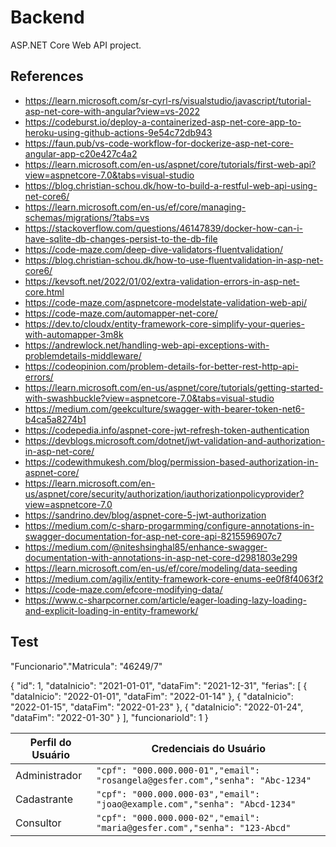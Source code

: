 ﻿# Backend

ASP.NET Core Web API project.

## References

- https://learn.microsoft.com/sr-cyrl-rs/visualstudio/javascript/tutorial-asp-net-core-with-angular?view=vs-2022
- https://codeburst.io/deploy-a-containerized-asp-net-core-app-to-heroku-using-github-actions-9e54c72db943
- https://faun.pub/vs-code-workflow-for-dockerize-asp-net-core-angular-app-c20e427c4a2
- https://learn.microsoft.com/en-us/aspnet/core/tutorials/first-web-api?view=aspnetcore-7.0&tabs=visual-studio
- https://blog.christian-schou.dk/how-to-build-a-restful-web-api-using-net-core6/
- https://learn.microsoft.com/en-us/ef/core/managing-schemas/migrations/?tabs=vs
- https://stackoverflow.com/questions/46147839/docker-how-can-i-have-sqlite-db-changes-persist-to-the-db-file
- https://code-maze.com/deep-dive-validators-fluentvalidation/
- https://blog.christian-schou.dk/how-to-use-fluentvalidation-in-asp-net-core6/
- https://kevsoft.net/2022/01/02/extra-validation-errors-in-asp-net-core.html
- https://code-maze.com/aspnetcore-modelstate-validation-web-api/
- https://code-maze.com/automapper-net-core/
- https://dev.to/cloudx/entity-framework-core-simplify-your-queries-with-automapper-3m8k
- https://andrewlock.net/handling-web-api-exceptions-with-problemdetails-middleware/
- https://codeopinion.com/problem-details-for-better-rest-http-api-errors/
- https://learn.microsoft.com/en-us/aspnet/core/tutorials/getting-started-with-swashbuckle?view=aspnetcore-7.0&tabs=visual-studio
- https://medium.com/geekculture/swagger-with-bearer-token-net6-b4ca5a8274b1
- https://codepedia.info/aspnet-core-jwt-refresh-token-authentication
- https://devblogs.microsoft.com/dotnet/jwt-validation-and-authorization-in-asp-net-core/
- https://codewithmukesh.com/blog/permission-based-authorization-in-aspnet-core/
- https://learn.microsoft.com/en-us/aspnet/core/security/authorization/iauthorizationpolicyprovider?view=aspnetcore-7.0
- https://sandrino.dev/blog/aspnet-core-5-jwt-authorization
- https://medium.com/c-sharp-progarmming/configure-annotations-in-swagger-documentation-for-asp-net-core-api-8215596907c7
- https://medium.com/@niteshsinghal85/enhance-swagger-documentation-with-annotations-in-asp-net-core-d2981803e299
- https://learn.microsoft.com/en-us/ef/core/modeling/data-seeding
- https://medium.com/agilix/entity-framework-core-enums-ee0f8f4063f2
- https://code-maze.com/efcore-modifying-data/
- https://www.c-sharpcorner.com/article/eager-loading-lazy-loading-and-explicit-loading-in-entity-framework/

## Test

"Funcionario"."Matricula": "46249/7"

{
  "id": 1,
  "dataInicio": "2021-01-01",
  "dataFim": "2021-12-31",
  "ferias": [
    {
      "dataInicio": "2022-01-01",
      "dataFim": "2022-01-14"
    },
    {
      "dataInicio": "2022-01-15",
      "dataFim": "2022-01-23"
    },
    {
      "dataInicio": "2022-01-24",
      "dataFim": "2022-01-30"
    }
  ],
  "funcionarioId": 1
}

| Perfil do Usuário | Credenciais do Usuário | 
| ------------- | ------------------------------ |
| Administrador | `"cpf": "000.000.000-01","email": "rosangela@gesfer.com","senha": "Abc-1234"` |
| Cadastrante | `"cpf": "000.000.000-03","email": "joao@example.com","senha": "Abcd-1234"` |
| Consultor |`"cpf": "000.000.000-02","email": "maria@gesfer.com","senha": "123-Abcd"`|

